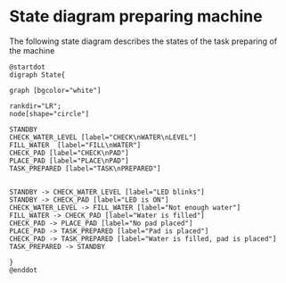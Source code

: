 # State diagram preparing machine
The following state diagram describes the states of the task preparing of the machine

```plantuml
@startdot
digraph State{

graph [bgcolor="white"] 

rankdir="LR";
node[shape="circle"]

STANDBY
CHECK_WATER_LEVEL [label="CHECK\nWATER\nLEVEL"]
FILL_WATER  [label="FILL\nWATER"]
CHECK_PAD [label="CHECK\nPAD"]
PLACE_PAD [label="PLACE\nPAD"]
TASK_PREPARED [label="TASK\nPREPARED"]

 
STANDBY -> CHECK_WATER_LEVEL [label="LED blinks"]
STANDBY -> CHECK_PAD [label="LED is ON"]   
CHECK_WATER_LEVEL -> FILL_WATER [label="Not enough water"]
FILL_WATER -> CHECK_PAD [label="Water is filled"]
CHECK_PAD -> PLACE_PAD [label="No pad placed"]
PLACE_PAD -> TASK_PREPARED [label="Pad is placed"]
CHECK_PAD -> TASK_PREPARED [label="Water is filled, pad is placed"]
TASK_PREPARED -> STANDBY

}
@enddot
```